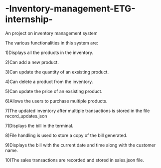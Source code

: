 # -Inventory-management-ETG-internship-
An project on inventory management system

The various functionalities in this system are:

1)Displays all the products in the inventory.

2)Can add a new product.

3)Can update the quantity of an exsisting product.

4)Can delete a product from the inventory.

5)Can update the price of an exsisting product.

6)Allows the users to purchase multiple products.

7)The updated inventory after multiple transactions is stored in the file record_updates.json

7)Displays the bill in the terminal.

8)File handling is used to store a copy of the bill generated.

9)Displays the bill with the current date and time along with the customer name.

10)The sales transactions are recorded and stored in sales.json file.
